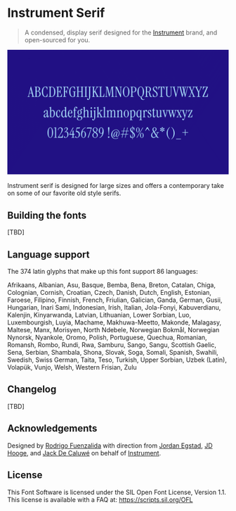 # Instrument Serif

> A condensed, display serif designed for the [Instrument](https://instrument.com) brand, and open-sourced for you.

![Drag Racing](./docs/1-header.gif)

Instrument serif is designed for large sizes and offers a contemporary take on some of our favorite old style serifs.

## Building the fonts

[TBD]

## Language support

The 374 latin glyphs that make up this font support 86 languages:

Afrikaans, Albanian, Asu, Basque, Bemba, Bena, Breton, Catalan, Chiga, Colognian, Cornish, Croatian, Czech, Danish, Dutch, English, Estonian, Faroese, Filipino, Finnish, French, Friulian, Galician, Ganda, German, Gusii, Hungarian, Inari Sami, Indonesian, Irish, Italian, Jola-Fonyi, Kabuverdianu, Kalenjin, Kinyarwanda, Latvian, Lithuanian, Lower Sorbian, Luo, Luxembourgish, Luyia, Machame, Makhuwa-Meetto, Makonde, Malagasy, Maltese, Manx, Morisyen, North Ndebele, Norwegian Bokmål, Norwegian Nynorsk, Nyankole, Oromo, Polish, Portuguese, Quechua, Romanian, Romansh, Rombo, Rundi, Rwa, Samburu, Sango, Sangu, Scottish Gaelic, Sena, Serbian, Shambala, Shona, Slovak, Soga, Somali, Spanish, Swahili, Swedish, Swiss German, Taita, Teso, Turkish, Upper Sorbian, Uzbek (Latin), Volapük, Vunjo, Welsh, Western Frisian, Zulu

## Changelog

[TBD]

## Acknowledgements

Designed by [Rodrigo Fuenzalida](https://rfuenzalida.com) with direction from [Jordan Egstad](https://egstad.com), [JD Hooge](http://jdhooge.com/), and [Jack De Caluwé](https://jackdecaluwe.com/) on behalf of [Instrument](https://instrument.com).

## License

This Font Software is licensed under the SIL Open Font License, Version 1.1. This license is available with a FAQ at: https://scripts.sil.org/OFL
